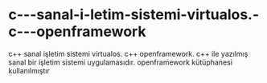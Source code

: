 # c---sanal-i-letim-sistemi-virtualos.-c---openframework
c++ sanal işletim sistemi virtualos. c++ openframework. c++ ile yazılmış sanal bir işletim sistemi uygulamasıdır. openframework kütüphanesi kullanılmıştır
